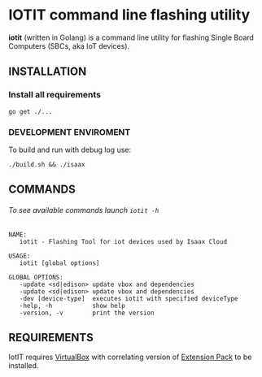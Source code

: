 IOTIT command line flashing utility
==========================



**iotit** (written in Golang) is a command line utility for flashing Single Board Computers (SBCs, aka IoT devices).


INSTALLATION
------------

### Install all requirements

```
go get ./...
```


### DEVELOPMENT ENVIROMENT

To build and run with debug log use:

```
./build.sh && ./isaax
```

COMMANDS
--------
###### To see available commands launch `iotit -h`
```
NAME:
   iotit - Flashing Tool for iot devices used by Isaax Cloud

USAGE:
   iotit [global options]

GLOBAL OPTIONS:
   -update <sd|edison> update vbox and dependencies
   -update <sd|edison> update vbox and dependencies
   -dev [device-type]  executes iotit with specified deviceType
   -help, -h           show help
   -version, -v        print the version
```

REQUIREMENTS
------------

IotIT requires [VirtualBox](https://www.virtualbox.org/) with correlating version of [Extension Pack](https://www.virtualbox.org/wiki/Downloads) to be installed.


